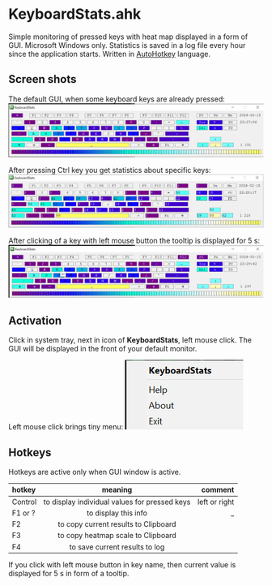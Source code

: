 # KeyboardStats.ahk

Simple monitoring of pressed keys with heat map displayed in a form of GUI.
Microsoft Windows only.
Statistics is saved in a log file every hour since the application starts.
Written in [AutoHotkey][] language.

## Screen shots

The default GUI, when some keyboard keys are already pressed:
![GUI 1](/pictures/GUI01.png) 

After pressing Ctrl key you get statistics about specific keys:
![GUI 1](/pictures/GUI02.png)

After clicking of a key with left mouse button the tooltip is displayed for 5 s:
![GUI 1](/pictures/GUI03.png)

## Activation

Click in system tray, next in icon of **KeyboardStats**, left mouse click. The GUI will be displayed in the front of your default monitor.

Left mouse click brings tiny menu:
![GUI 1](/pictures/Tray01.png)

## Hotkeys

Hotkeys are active only when GUI window is active.

| hotkey | meaning | comment |
| :---         |     :---:      |          ---: |
| Control      | to display individual values for pressed keys     | left or right    |
| F1 or ?      | to display this info       | _        |
| F2           | to copy current results to Clipboard | | 	
| F3			| to copy heatmap scale to Clipboard | |
| F4			| to save current results to log | |
	
If you click with left mouse button in key name, then current value is displayed for 5 s in form of a tooltip.

[AutoHotkey]: https://www.autohotkey.com/
